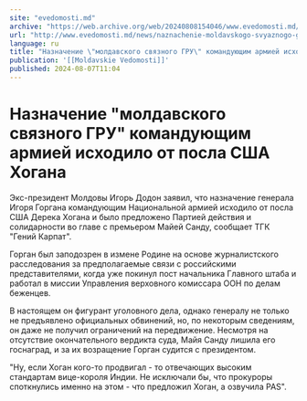 ```yaml
---
site: "evedomosti.md"
archive: "https://web.archive.org/web/20240808154046/www.evedomosti.md/news/naznachenie-moldavskogo-svyaznogo-gru-komanduyushim-armiej-i"
url: "http://www.evedomosti.md/news/naznachenie-moldavskogo-svyaznogo-gru-komanduyushim-armiej-i"
language: ru
title: "Назначение \"молдавского связного ГРУ\" командующим армией исходило от посла США Хогана"
publication: '[[Moldavskie Vedomosti]]'
published: 2024-08-07T11:04
---
```


# Назначение "молдавского связного ГРУ" командующим армией исходило от посла США Хогана

Экс-президент Молдовы Игорь Додон заявил, что назначение генерала Игоря Горгана командующим Национальной армией исходило от посла США Дерека Хогана и было предложено Партией действия и солидарности во главе с премьером Майей Санду, сообщает ТГК "Гений Карпат".

Горган был заподозрен в измене Родине на основе журналистского расследования за предполагаемые связи с российскими представителями, когда уже покинул пост начальника Главного штаба и работал в миссии Управления верховного комиссара ООН по делам беженцев.

В настоящем он фигурант уголовного дела, однако генералу не только не предъявлено официальных обвинений, но, по некоторым сведениям, он даже не получил ограничений на передвижение. Несмотря на отсутствие окончательного вердикта суда, Майя Санду лишила его госнаград, и за их возращение Горган судится с президентом.

"Ну, если Хоган кого-то продвигал - то отвечающих высоким стандартам вице-короля Индии. Не исключали бы, что прокуроры споткнулись именно на этом - что предложил Хоган, а озвучила PAS".